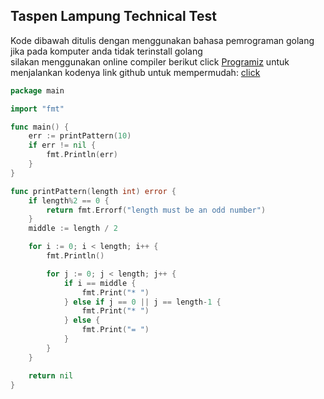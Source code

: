 ## Taspen Lampung Technical Test

Kode dibawah ditulis dengan menggunakan bahasa pemrograman golang\
jika pada komputer anda tidak terinstall golang\
silakan menggunakan online compiler berikut click [Programiz](https://www.programiz.com/golang/online-compiler/) untuk menjalankan kodenya
link github untuk mempermudah: [click](https://github.com/trancends/taspen-lampung)

```go
package main

import "fmt"

func main() {
	err := printPattern(10)
	if err != nil {
		fmt.Println(err)
	}
}

func printPattern(length int) error {
	if length%2 == 0 {
		return fmt.Errorf("length must be an odd number")
	}
	middle := length / 2

	for i := 0; i < length; i++ {
		fmt.Println()

		for j := 0; j < length; j++ {
			if i == middle {
				fmt.Print("* ")
			} else if j == 0 || j == length-1 {
				fmt.Print("* ")
			} else {
				fmt.Print("= ")
			}
		}
	}

	return nil
}
```
